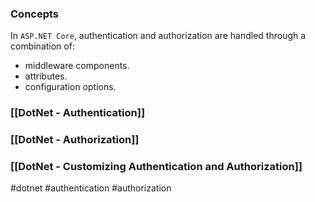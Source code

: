 ### Concepts

In `ASP.NET Core`, authentication and authorization are handled through a combination of:
* middleware components.
* attributes.
* configuration options.

### [[DotNet - Authentication]]

### [[DotNet - Authorization]]

### [[DotNet - Customizing Authentication and Authorization]]

#dotnet #authentication #authorization

